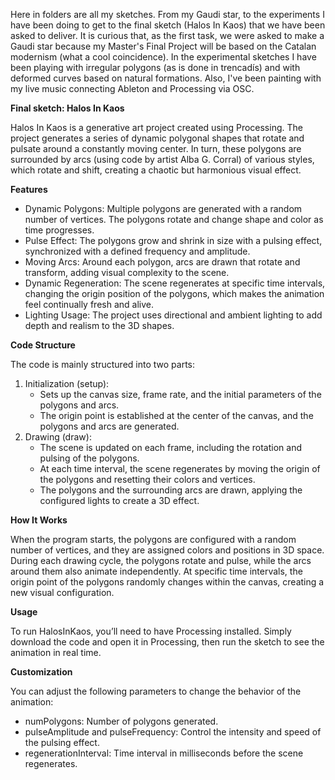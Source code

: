 Here in folders are all my sketches. From my Gaudi star, to the experiments I have been doing to get to the final sketch (Halos In Kaos) that we have been asked to deliver. It is curious that, as the first task, we were asked to make a Gaudi star because my Master's Final Project will be based on the Catalan modernism (what a cool coincidence). In the experimental sketches I have been playing with irregular polygons (as is done in trencadís) and with deformed curves based on natural formations. Also, I've been painting with my live music connecting Ableton and Processing via OSC. 

**Final sketch: Halos In Kaos**

Halos In Kaos is a generative art project created using Processing. The project generates a series of dynamic polygonal shapes that rotate and pulsate 
around a constantly moving center. In turn, these polygons are surrounded by arcs (using code by artist Alba G. Corral) of various styles, which rotate and shift, creating a chaotic but harmonious visual effect.

**Features**

- Dynamic Polygons: Multiple polygons are generated with a random number of vertices. The polygons rotate and change shape and color as time progresses.
- Pulse Effect: The polygons grow and shrink in size with a pulsing effect, synchronized with a defined frequency and amplitude.
- Moving Arcs: Around each polygon, arcs are drawn that rotate and transform, adding visual complexity to the scene.
- Dynamic Regeneration: The scene regenerates at specific time intervals, changing the origin position of the polygons, which makes the animation feel continually fresh and alive.
- Lighting Usage: The project uses directional and ambient lighting to add depth and realism to the 3D shapes.

**Code Structure**

The code is mainly structured into two parts:

1. Initialization (setup):
   - Sets up the canvas size, frame rate, and the initial parameters of the polygons and arcs.
   - The origin point is established at the center of the canvas, and the polygons and arcs are generated.
2. Drawing (draw):
   - The scene is updated on each frame, including the rotation and pulsing of the polygons.
   - At each time interval, the scene regenerates by moving the origin of the polygons and resetting their colors and vertices.
   - The polygons and the surrounding arcs are drawn, applying the configured lights to create a 3D effect.

**How It Works**

When the program starts, the polygons are configured with a random number of vertices, and they are assigned colors and positions in 3D space. During each drawing cycle, the polygons rotate and pulse, while the arcs around them also animate independently. At specific time intervals, the origin point of the polygons randomly changes within the canvas, creating a new visual configuration.

**Usage**

To run HalosInKaos, you’ll need to have Processing installed. Simply download the code and open it in Processing, then run the sketch to see the animation in real time.

**Customization**

You can adjust the following parameters to change the behavior of the animation:

- numPolygons: Number of polygons generated.
- pulseAmplitude and pulseFrequency: Control the intensity and speed of the pulsing effect.
- regenerationInterval: Time interval in milliseconds before the scene regenerates.


